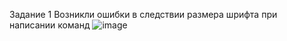 Задание 1 Возникли ошибки в следствии размера шрифта при написании команд
![image](https://user-images.githubusercontent.com/95569971/166474674-a8718ed6-1474-435d-aaf8-2dd2929934d0.png)
